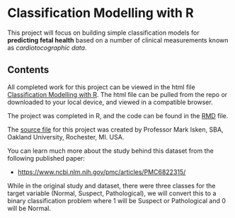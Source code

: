 # Classification Modelling with R
This project will focus on building simple classification models for
**predicting fetal health** based on a number of clinical measurements known
as *cardiotocographic data*.

## Contents
All completed work for this project can be viewed in the html file [Classification Modelling with R](hw3_w22_classification_r_fetalhealth_ogbeborevans.html). The html file can be pulled from the repo or downloaded to your local device, and viewed in a compatible browser.

The project was completed in R, and the code can be found in the [RMD](hw3_w22_classification_r_fetalhealth_ogbeborevans.Rmd) file.

The [source file](hw3_w22_classification_r_fetalhealth_problem.Rmd) for this project was created by Professor Mark Isken, SBA, Oakland University, Rochester, MI. USA.

You can learn much more about the study behind this dataset from the following
published paper:

* https://www.ncbi.nlm.nih.gov/pmc/articles/PMC6822315/

While in the original study and dataset, there were three classes for the
target variable (Normal, Suspect, Pathological), we will convert this to
a binary classification problem where 1 will be Suspect or Pathological and
0 will be Normal.